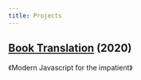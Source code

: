```yaml
---
title: Projects
---
```


## [Book Translation](https://item.jd.com/12911627.html) (2020)

《Modern Javascript for the impatient》
